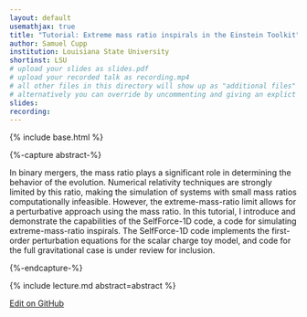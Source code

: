 ```yaml
---
layout: default
usemathjax: true
title: "Tutorial: Extreme mass ratio inspirals in the Einstein Toolkit"
author: Samuel Cupp
institution: Louisiana State University
shortinst: LSU
# upload your slides as slides.pdf
# upload your recorded talk as recording.mp4
# all other files in this directory will show up as "additional files"
# alternatively you can override by uncommenting and giving an explict URL:
slides: 
recording: 
---
```

{% include base.html %}

{%-capture abstract-%}

In binary mergers, the mass ratio plays a significant role in determining the behavior of the evolution. Numerical relativity techniques are strongly limited by this ratio, making the simulation of systems with small mass ratios computationally infeasible. However, the extreme-mass-ratio limit allows for a perturbative approach using the mass ratio. In this tutorial, I introduce and demonstrate the capabilities of the SelfForce-1D code, a code for simulating extreme-mass-ratio inspirals. The SelfForce-1D code implements the first-order perturbation equations for the scalar charge toy model, and code for the full gravitational case is under review for inclusion.

{%-endcapture-%}

<div class="col-xs-12" markdown="1">
{% include lecture.md abstract=abstract %}

[Edit on GitHub](https://github.com/EinsteinToolkit/et2021uiuc/edit/master/{{page.path}})
</div>
